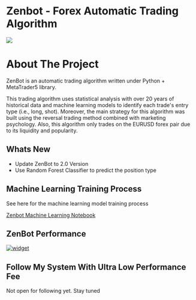 # Zenbot - Forex Automatic Trading Algorithm
<p>
	<img src="https://img.shields.io/badge/-python-61DAFB?logo=python">
</p>

<!-- ABOUT THE PROJECT -->
# About The Project
ZenBot is an automatic trading algorithm written under Python + MetaTrader5 library.

This trading algorithm uses statistical analysis with over 20 years of historical data and machine learning models to identify each trade's entry type (i.e., long, shot). Moreover, the main strategy for this algorithm was built using the reversal trading method combined with marketing psychology. Also, this algorithm only trades on the EURUSD forex pair due to its liquidity and popularity. 

<!-- WHATS NEW -->
## Whats New 
- Update ZenBot to 2.0 Version 
- Use Random Forest Classifier to predict the position type

<!-- Training Process -->
## Machine Learning Training Process
See here for the machine learning model training process

[Zenbot Machine Learning Notebook](https://github.com/WeiTaKuan/zenbot_tading_algorithm/blob/main/Zenbot%20Machine%20Learning%20Process.ipynb)

<!-- ZenBot Performance -->
## ZenBot Performance
<a href="https://www.myfxbook.com/members/max1758/zenbot-20/9497638"><img alt="widget" src="https://widgets.myfxbook.com/widgets/9497638/large.jpg"/></a>

## Follow My System With Ultra Low Performance Fee
Not open for following yet. Stay tuned




